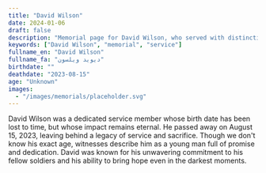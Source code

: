 ```yaml
---
title: "David Wilson"
date: 2024-01-06
draft: false
description: "Memorial page for David Wilson, who served with distinction."
keywords: ["David Wilson", "memorial", "service"]
fullname_en: "David Wilson"
fullname_fa: "دیوید ویلسون"
birthdate: ""
deathdate: "2023-08-15"
age: "Unknown"
images:
  - "/images/memorials/placeholder.svg"
---
```


David Wilson was a dedicated service member whose birth date has been lost to time, but whose impact remains eternal. He passed away on August 15, 2023, leaving behind a legacy of service and sacrifice. Though we don't know his exact age, witnesses describe him as a young man full of promise and dedication. David was known for his unwavering commitment to his fellow soldiers and his ability to bring hope even in the darkest moments.
